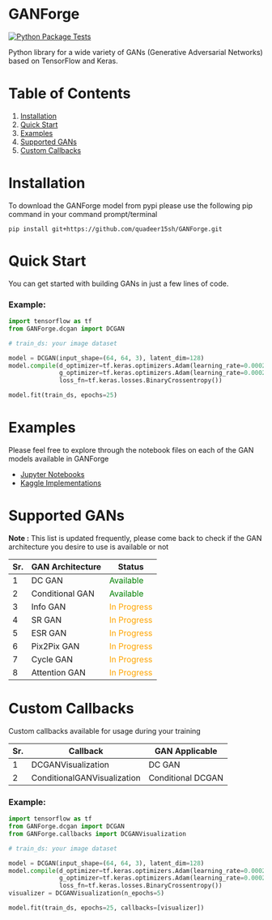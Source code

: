 # GANForge

[![Python Package Tests](https://github.com/quadeer15sh/GANForge/actions/workflows/python-package.yml/badge.svg)](https://github.com/quadeer15sh/GANForge/actions/workflows/python-package.yml)

Python library for a wide variety of GANs (Generative Adversarial Networks) based on TensorFlow and Keras.

# Table of Contents
1. [Installation](#installation)
2. [Quick Start](#quick-start)
3. [Examples](#examples)
4. [Supported GANs](#supported-gans)
5. [Custom Callbacks](#custom-callbacks)

# Installation <a id="installation"></a>

To download the GANForge model from pypi please use the following pip command in your 
command prompt/terminal
```
pip install git+https://github.com/quadeer15sh/GANForge.git
```

# Quick Start 

You can get started with building GANs in just a few lines of code.

### Example: 

```python
import tensorflow as tf
from GANForge.dcgan import DCGAN

# train_ds: your image dataset

model = DCGAN(input_shape=(64, 64, 3), latent_dim=128)
model.compile(d_optimizer=tf.keras.optimizers.Adam(learning_rate=0.0002),
              g_optimizer=tf.keras.optimizers.Adam(learning_rate=0.0002),
              loss_fn=tf.keras.losses.BinaryCrossentropy())

model.fit(train_ds, epochs=25)
```

# Examples

Please feel free to explore through the notebook files on each of the GAN models available in GANForge
- [Jupyter Notebooks](examples/)
- [Kaggle Implementations]()

# Supported GANs

**Note :** This list is updated frequently, please come back to check if the GAN architecture you desire to use
is available or not

| Sr. | GAN Architecture | Status                                        |  
|-----|------------------|-----------------------------------------------|  
| 1   | DC GAN           | <span style="color:green">Available</span>                        |  
| 2   | Conditional GAN  | <span style="color:green">Available</span>    |
| 3   | Info GAN         | <span style="color:orange">In Progress</span> |
| 4   | SR GAN           | <span style="color:orange">In Progress</span> |
| 5   | ESR GAN          | <span style="color:orange">In Progress</span> |
| 6   | Pix2Pix GAN      | <span style="color:orange">In Progress</span> |
| 7   | Cycle GAN        | <span style="color:orange">In Progress</span> |
| 8   | Attention GAN    | <span style="color:orange">In Progress</span> |

# Custom Callbacks

Custom callbacks available for usage during your training

| Sr. | Callback                    | GAN Applicable    |  
|-----|-----------------------------|-------------------|  
| 1   | DCGANVisualization          | DC GAN            |
| 2   | ConditionalGANVisualization | Conditional DCGAN |

### Example: 
```python
import tensorflow as tf
from GANForge.dcgan import DCGAN
from GANForge.callbacks import DCGANVisualization

# train_ds: your image dataset

model = DCGAN(input_shape=(64, 64, 3), latent_dim=128)
model.compile(d_optimizer=tf.keras.optimizers.Adam(learning_rate=0.0002),
              g_optimizer=tf.keras.optimizers.Adam(learning_rate=0.0002),
              loss_fn=tf.keras.losses.BinaryCrossentropy())
visualizer = DCGANVisualization(n_epochs=5)

model.fit(train_ds, epochs=25, callbacks=[visualizer])
```
